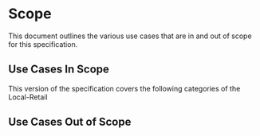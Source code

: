 # Scope
This document outlines the various use cases that are in and out of scope for this specification.

## Use Cases In Scope
This version of the specification covers the following categories of the Local-Retail


## Use Cases Out of Scope
